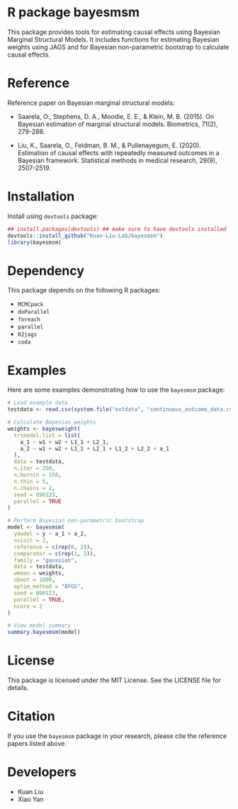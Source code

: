 # R package bayesmsm

This package provides tools for estimating causal effects using Bayesian Marginal Structural Models. It includes functions for estimating Bayesian weights using JAGS and for Bayesian non-parametric bootstrap to calculate causal effects.


# Reference

Reference paper on Bayesian marginal structural models:

-  Saarela, O., Stephens, D. A., Moodie, E. E., & Klein, M. B. (2015). On Bayesian estimation of marginal structural models. Biometrics, 71(2), 279-288.

-  Liu, K., Saarela, O., Feldman, B. M., & Pullenayegum, E. (2020). Estimation of causal effects with repeatedly measured outcomes in a Bayesian framework. Statistical methods in medical research, 29(9), 2507-2519.


# Installation

Install using `devtools` package:

```r
## install.packages(devtools) ## make sure to have devtools installed 
devtools::install_github("Kuan-Liu-Lab/bayesmsm")
library(bayesmsm)
```

# Dependency

This package depends on the following R packages:
-  `MCMCpack`
-  `doParallel`
-  `foreach`
-  `parallel`
-  `R2jags`
-  `coda`


# Examples

Here are some examples demonstrating how to use the `bayesmsm` package:

```r
# Load example data
testdata <- read.csv(system.file("extdata", "continuous_outcome_data.csv", package = "bayesmsm"))

# Calculate Bayesian weights
weights <- bayesweight(
  trtmodel.list = list(
    a_1 ~ w1 + w2 + L1_1 + L2_1,
    a_2 ~ w1 + w2 + L1_1 + L2_1 + L1_2 + L2_2 + a_1
  ),
  data = testdata,
  n.iter = 250,
  n.burnin = 150,
  n.thin = 5,
  n.chains = 2,
  seed = 890123,
  parallel = TRUE
)

# Perform Bayesian non-parametric bootstrap
model <- bayesmsm(
  ymodel = y ~ a_1 + a_2,
  nvisit = 2,
  reference = c(rep(0, 2)),
  comparator = c(rep(1, 2)),
  family = "gaussian",
  data = testdata,
  wmean = weights,
  nboot = 1000,
  optim_method = "BFGS",
  seed = 890123,
  parallel = TRUE,
  ncore = 2
)

# View model summary
summary.bayesmsm(model)
```


# License

This package is licensed under the MIT License. See the LICENSE file for details.


# Citation

If you use the `bayesmsm` package in your research, please cite the reference papers listed above.


# Developers

-  Kuan Liu
-  Xiao Yan
